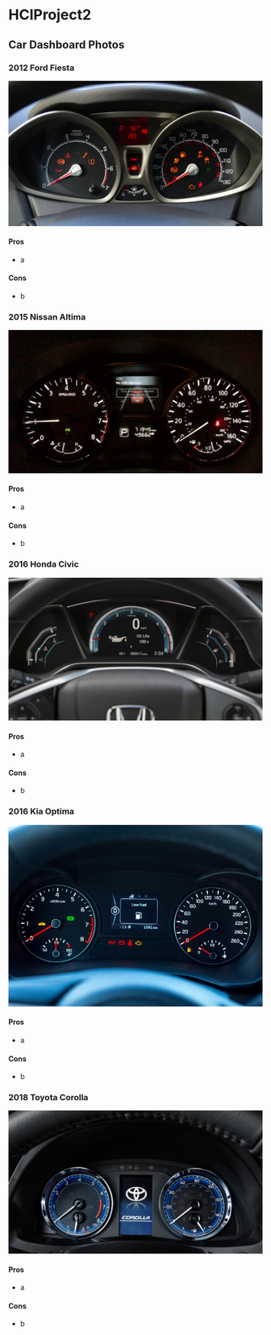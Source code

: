# HCIProject2

## Car Dashboard Photos

### 2012 Ford Fiesta
![2012 Ford Fiesta Dahsboard](assets/2012fordfiestadashboard.jpg)

#### Pros

- a

#### Cons

- b

### 2015 Nissan Altima
![2015 Nissan Altima Dashboard](assets/2015nissanaltimadashboard.jpg)

#### Pros

- a

#### Cons

- b

### 2016 Honda Civic
![2016 Honda Civic Dashboard](assets/2016hondacivicdashboard.jpg)

#### Pros

- a

#### Cons

- b

### 2016 Kia Optima
![2016 Kia Optima Dashboard](assets/2016kiaoptimadash.jpg)

#### Pros

- a

#### Cons

- b

### 2018 Toyota Corolla
![2018 Toyota Corolla Dashboard](assets/2018toyotacorolladashboard.jpg)

#### Pros

- a

#### Cons

- b
